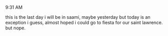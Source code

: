 
9:31 AM

this is the last day i will be in saami, maybe yesterday but today is an exception i guess, almost hoped i could go to fiesta for our saint lawrence. but nope.